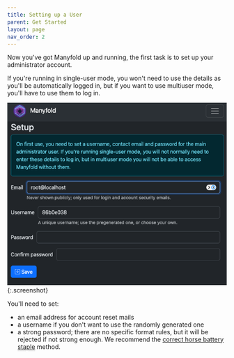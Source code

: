 ```yaml
---
title: Setting up a User
parent: Get Started
layout: page
nav_order: 2
---
```


Now you've got Manyfold up and running, the first task is to set up your administrator account.

If you're running in single-user mode, you won't need to use the details as you'll be automatically
logged in, but if you want to use multiuser mode, you'll have to use them to log in.

![Administrator setup page](/images/get-started/administrator.png){:.screenshot}

You'll need to set:

* an email address for account reset mails
* a username if you don't want to use the randomly generated one
* a strong password; there are no specific format rules, but it will be rejected if not strong enough. We recommend the [correct horse battery staple](https://www.correcthorsebatterystaple.net/index.html) method.
